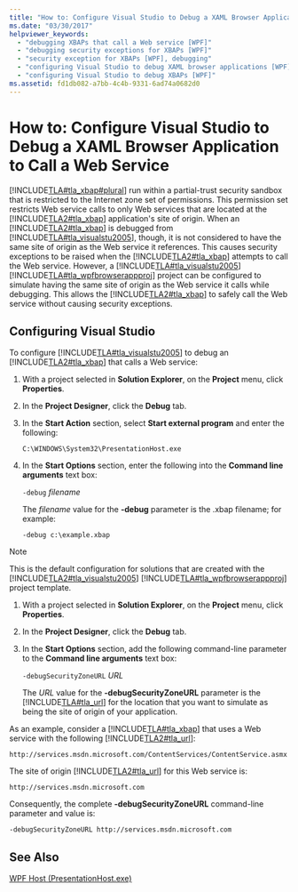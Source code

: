 ```yaml
---
title: "How to: Configure Visual Studio to Debug a XAML Browser Application to Call a Web Service"
ms.date: "03/30/2017"
helpviewer_keywords: 
  - "debugging XBAPs that call a Web service [WPF]"
  - "debugging security exceptions for XBAPs [WPF]"
  - "security exception for XBAPs [WPF], debugging"
  - "configuring Visual Studio to debug XAML browser applications [WPF]"
  - "configuring Visual Studio to debug XBAPs [WPF]"
ms.assetid: fd1db082-a7bb-4c4b-9331-6ad74a0682d0
---
```

# How to: Configure Visual Studio to Debug a XAML Browser Application to Call a Web Service
[!INCLUDE[TLA#tla_xbap#plural](../../../../includes/tlasharptla-xbapsharpplural-md.md)] run within a partial-trust security sandbox that is restricted to the Internet zone set of permissions. This permission set restricts Web service calls to only Web services that are located at the [!INCLUDE[TLA2#tla_xbap](../../../../includes/tla2sharptla-xbap-md.md)] application's site of origin. When an [!INCLUDE[TLA2#tla_xbap](../../../../includes/tla2sharptla-xbap-md.md)] is debugged from [!INCLUDE[TLA#tla_visualstu2005](../../../../includes/tlasharptla-visualstu2005-md.md)], though, it is not considered to have the same site of origin as the Web service it references. This causes security exceptions to be raised when the [!INCLUDE[TLA2#tla_xbap](../../../../includes/tla2sharptla-xbap-md.md)] attempts to call the Web service. However, a [!INCLUDE[TLA#tla_visualstu2005](../../../../includes/tlasharptla-visualstu2005-md.md)] [!INCLUDE[TLA#tla_wpfbrowserappproj](../../../../includes/tlasharptla-wpfbrowserappproj-md.md)] project can be configured to simulate having the same site of origin as the Web service it calls while debugging. This allows the [!INCLUDE[TLA2#tla_xbap](../../../../includes/tla2sharptla-xbap-md.md)] to safely call the Web service without causing security exceptions.  
  
## Configuring Visual Studio  
 To configure [!INCLUDE[TLA#tla_visualstu2005](../../../../includes/tlasharptla-visualstu2005-md.md)] to debug an [!INCLUDE[TLA2#tla_xbap](../../../../includes/tla2sharptla-xbap-md.md)] that calls a Web service:  
  
1. With a project selected in **Solution Explorer**, on the **Project** menu, click **Properties**.  
  
2. In the **Project Designer**, click the **Debug** tab.  
  
3. In the **Start Action** section, select **Start external program** and enter the following:  
  
    `C:\WINDOWS\System32\PresentationHost.exe`  
  
4. In the **Start Options** section, enter the following into the **Command line arguments** text box:  
  
    `-debug`  *filename*  
  
    The *filename* value for the **-debug** parameter is the .xbap filename; for example:  
  
    `-debug c:\example.xbap`  
  
> [!NOTE]
>  This is the default configuration for solutions that are created with the [!INCLUDE[TLA2#tla_visualstu2005](../../../../includes/tla2sharptla-visualstu2005-md.md)] [!INCLUDE[TLA#tla_wpfbrowserappproj](../../../../includes/tlasharptla-wpfbrowserappproj-md.md)] project template.  
  
1. With a project selected in **Solution Explorer**, on the **Project** menu, click **Properties**.  
  
2. In the **Project Designer**, click the **Debug** tab.  
  
3. In the **Start Options** section, add the following command-line parameter to the **Command line arguments** text box:  
  
    `-debugSecurityZoneURL`  *URL*  
  
    The *URL* value for the **-debugSecurityZoneURL** parameter is the [!INCLUDE[TLA#tla_url](../../../../includes/tlasharptla-url-md.md)] for the location that you want to simulate as being the site of origin of your application.  
  
 As an example, consider a [!INCLUDE[TLA#tla_xbap](../../../../includes/tlasharptla-xbap-md.md)] that uses a Web service with the following [!INCLUDE[TLA2#tla_url](../../../../includes/tla2sharptla-url-md.md)]:  
  
 `http://services.msdn.microsoft.com/ContentServices/ContentService.asmx`  
  
 The site of origin [!INCLUDE[TLA2#tla_url](../../../../includes/tla2sharptla-url-md.md)] for this Web service is:  
  
 `http://services.msdn.microsoft.com`  
  
 Consequently, the complete **-debugSecurityZoneURL** command-line parameter and value is:  
  
 `-debugSecurityZoneURL http://services.msdn.microsoft.com`  
  
## See Also  
 [WPF Host (PresentationHost.exe)](../../../../docs/framework/wpf/app-development/wpf-host-presentationhost-exe.md)
